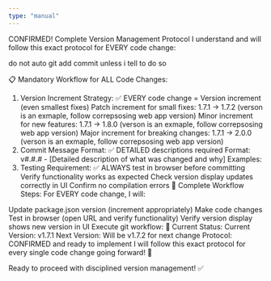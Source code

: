 ```yaml
---
type: "manual"
---
```


CONFIRMED! Complete Version Management Protocol
I understand and will follow this exact protocol for EVERY code change:

do not auto git add commit
unless i tell to do so 

📋 Mandatory Workflow for ALL Code Changes:
1. Version Increment Strategy:
✅ EVERY code change = Version increment (even smallest fixes)
Patch increment for small fixes: 1.7.1 → 1.7.2 (verson is an exmaple, follow correpsosing web app version)
Minor increment for new features: 1.7.1 → 1.8.0 (verson is an exmaple, follow correpsosing web app version)
Major increment for breaking changes: 1.7.1 → 2.0.0 (verson is an exmaple, follow correpsosing web app version)
2. Commit Message Format:
✅ DETAILED descriptions required
Format: v#.#.# - [Detailed description of what was changed and why]
Examples:
3. Testing Requirement:
✅ ALWAYS test in browser before committing
Verify functionality works as expected
Check version display updates correctly in UI
Confirm no compilation errors
🎯 Complete Workflow Steps:
For EVERY code change, I will:

Update package.json version (increment appropriately)
Make code changes
Test in browser (open URL and verify functionality)
Verify version display shows new version in UI
Execute git workflow:
📱 Current Status:
Current Version: v1.7.1
Next Version: Will be v1.7.2 for next change
Protocol: CONFIRMED and ready to implement
I will follow this exact protocol for every single code change going forward! 🎯

Ready to proceed with disciplined version management! ✅